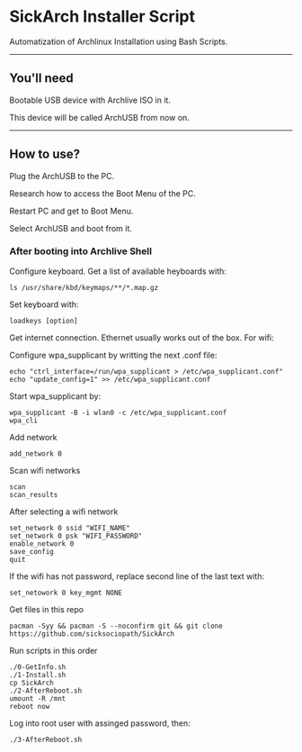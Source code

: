 # SickArch Installer Script 

Automatization of Archlinux Installation using Bash Scripts.

---
## You'll need
Bootable USB device with Archlive ISO in it.

This device will be called ArchUSB from now on.

---
## How to use?
Plug the ArchUSB to the PC.

Research how to access the Boot Menu of the PC.

Restart PC and get to Boot Menu.

Select ArchUSB and boot from it.

### After booting into Archlive Shell
Configure keyboard. Get a list of available heyboards with:

```
ls /usr/share/kbd/keymaps/**/*.map.gz
```

Set keyboard with:

```
loadkeys [option]
```

Get internet connection. Ethernet usually works out of the box. For wifi:

Configure wpa_supplicant by writting the next .conf file:

```
echo "ctrl_interface=/run/wpa_supplicant > /etc/wpa_supplicant.conf"
echo "update_config=1" >> /etc/wpa_supplicant.conf
```

Start wpa_supplicant by:

```
wpa_supplicant -B -i wlan0 -c /etc/wpa_supplicant.conf
wpa_cli
```

Add network
```
add_network 0
```

Scan wifi networks
```
scan
scan_results
```

After selecting a wifi network
```
set_network 0 ssid "WIFI_NAME"
set_network 0 psk "WIFI_PASSWORD"
enable_network 0
save_config
quit
```

If the wifi has not password, replace second line of the last text with:
```
set_netowork 0 key_mgmt NONE
```

Get files in this repo 
```
pacman -Syy && pacman -S --noconfirm git && git clone https://github.com/sicksociopath/SickArch
```

Run scripts in this order
```
./0-GetInfo.sh
./1-Install.sh
cp SickArch
./2-AfterReboot.sh
umount -R /mnt
reboot now
```
Log into root user with assinged password, then:
```
./3-AfterReboot.sh
```
